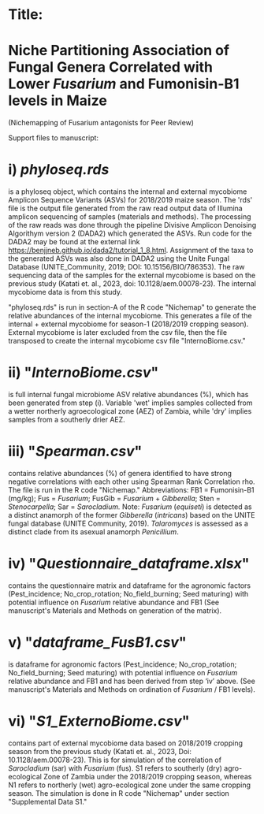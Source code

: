 # Title:
# Niche Partitioning Association of Fungal Genera Correlated with Lower _Fusarium_ and Fumonisin-B1 levels in Maize
(Nichemapping of Fusarium antagonists for Peer Review)

Support files to manuscript:

# i)  *phyloseq.rds* 

is a phyloseq object, which contains the internal and external mycobiome Amplicon Sequence Variants (ASVs) for 2018/2019 maize season. The 'rds' file is the output file generated from the raw read output data of Illumina amplicon sequencing of samples (materials and methods). The processing of the raw reads was done through the pipeline Divisive Amplicon Denoising Algorithym version 2 (DADA2) which generated the ASVs. Run code for the DADA2 may be found at the external link https://benjjneb.github.io/dada2/tutorial_1_8.html. Assignment of the taxa to the generated ASVs was also done in DADA2 using the Unite Fungal Database (UNITE_Community, 2019; DOI: 10.15156/BIO/786353). The raw sequencing data of the samples for the external mycobiome is based on the previous study (Katati et. al., 2023, doi: 10.1128/aem.00078-23). The internal mycobiome data is from this study.

"phyloseq.rds" is run in section-A of the R code "Nichemap" to generate the relative abundances of the internal mycobiome. This generates a file of the internal + external mycobiome for season-1 (2018/2019 cropping season). External mycobiome is later excluded from the csv file, then the file transposed to create the internal mycobiome csv file "InternoBiome.csv."

# ii) "*InternoBiome.csv*"

is full internal fungal microbiome ASV relative abundances (%), which has been generated from step (i). Variable 'wet' implies samples collected from a wetter northerly agroecological zone (AEZ) of Zambia, while 'dry' implies samples from a southerly drier AEZ.

# iii) "*Spearman.csv*"

contains relative abundances (%) of genera identified to have strong negative correlations with each other using Spearman Rank Correlation rho. The file is run in the R code "Nichemap." Abbreviations: FB1 = Fumonisin-B1 (mg/kg); Fus = *Fusarium*; FusGib = *Fusarium* + *Gibberella*; Sten = *Stenocarpella*; Sar = *Sarocladium.*
Note: *Fusarium* (*equiseti*) is detected as a distinct anamorph of the former *Gibberella* (*intricans*) based on the UNITE fungal database (UNITE Community, 2019). *Talaromyces* is assessed as a distinct clade from its asexual anamorph *Penicillium*.

# iv) "*Questionnaire_dataframe.xlsx*" 

contains the questionnaire matrix and dataframe for the agronomic factors (Pest_incidence; No_crop_rotation; No_field_burning; Seed maturing) with potential influence on *Fusarium* relative abundance and FB1 (See manuscript's Materials and Methods on generation of the matrix).

# v) "*dataframe_FusB1.csv*"

is dataframe for agronomic factors (Pest_incidence; No_crop_rotation; No_field_burning; Seed maturing) with potential influence on *Fusarium* relative abundance and FB1 and has been derived from step ‘iv’ above. (See manuscript's Materials and Methods on ordination of *Fusarium* / FB1 levels).

# vi) "*S1_ExternoBiome.csv*"

contains part of external mycobiome data based on 2018/2019 cropping season from the previous study (Katati et. al., 2023, Doi: 10.1128/aem.00078-23). This is for simulation of the correlation of *Sarocladium* (sar) with *Fusarium* (fus). S1 refers to southerly (dry) agro-ecological Zone of Zambia under the 2018/2019 cropping season, whereas N1 refers to northerly (wet) agro-ecological zone under the same cropping season. The simulation is done in R code "Nichemap" under section "Supplemental Data S1."
